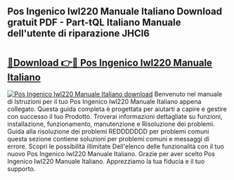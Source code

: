 ## Pos Ingenico Iwl220 Manuale Italiano Download gratuit PDF - Part-tQL Italiano Manuale dell'utente di riparazione JHCl6

# <h2><a href="http://dfc4dx.blite.top/?on=Pos+Ingenico+Iwl220+Manuale+Italiano">🔗Download 👉🔴 Pos Ingenico Iwl220 Manuale Italiano</a></h2>

[![Pos Ingenico Iwl220 Manuale Italiano download](https://i.imgur.com/lujVjoI.png)](http://dfc4dx.blite.top/?on=Pos+Ingenico+Iwl220+Manuale+Italiano)
Benvenuto nel manuale di Istruzioni per il tuo Pos Ingenico Iwl220 Manuale Italiano appena collegato. Questa guida completa è progettata per aiutarti a capire e gestire con successo il tuo Prodotto. Troverai informazioni dettagliate su funzioni, installazione, funzionamento, manutenzione e Risoluzione dei problemi. Guida alla risoluzione dei problemi REDDDDDDD per problemi comuni questa sezione contiene soluzioni per problemi comuni e messaggi di errore. Scopri le possibilità illimitate Dell'elenco delle funzionalità con il tuo nuovo Pos Ingenico Iwl220 Manuale Italiano. Grazie per aver scelto Pos Ingenico Iwl220 Manuale Italiano. Apprezziamo la tua fiducia e il tuo supporto.

